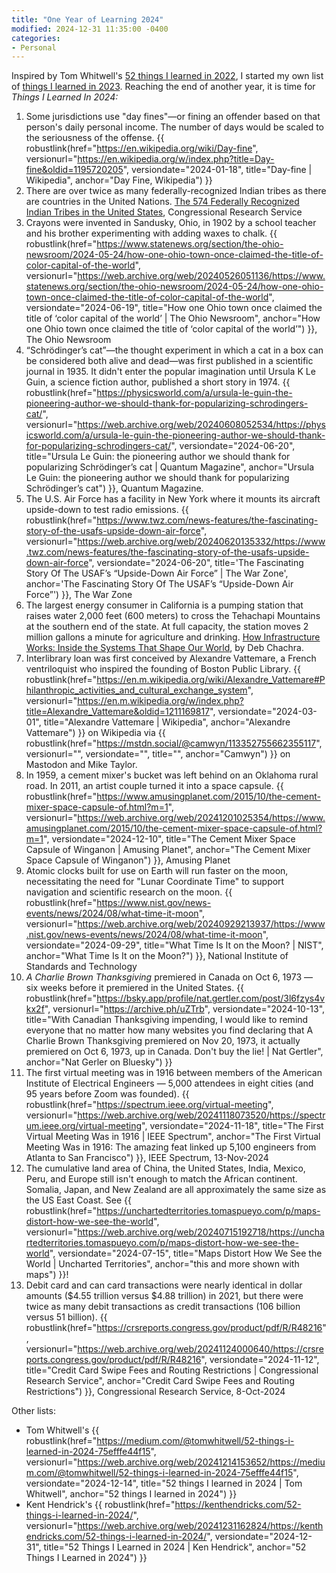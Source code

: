 ```yaml
---
title: "One Year of Learning 2024"
modified: 2024-12-31 11:35:00 -0400
categories:
- Personal
---
```

Inspired by Tom Whitwell's [52 things I learned in 2022](https://medium.com/magnetic/52-things-i-learned-in-2022-db5fcd4aea6e), I started my own list of [things I learned in 2023]({filename}/2024-01-18-one-year-of-learning-2023). 
Reaching the end of another year, it is time for _Things I Learned In 2024:_

1. Some jurisdictions use "day fines"—or fining an offender based on that person's daily personal income. The number of days would be scaled to the seriousness of the offense. {{  robustlink(href="https://en.wikipedia.org/wiki/Day-fine", versionurl="https://en.wikipedia.org/w/index.php?title=Day-fine&oldid=1195720205", versiondate="2024-01-18", title="Day-fine | Wikipedia", anchor="Day Fine, Wikipedia") }}
1. There are over twice as many federally-recognized Indian tribes as there are countries in the United Nations. [The 574 Federally Recognized Indian Tribes
in the United States](https://crsreports.congress.gov/product/pdf/R/R4741), Congressional Research Service
1. Crayons were invented in Sandusky, Ohio, in 1902 by a school teacher and his brother experimenting with adding waxes to chalk. {{ robustlink(href="https://www.statenews.org/section/the-ohio-newsroom/2024-05-24/how-one-ohio-town-once-claimed-the-title-of-color-capital-of-the-world", versionurl="https://web.archive.org/web/20240526051136/https://www.statenews.org/section/the-ohio-newsroom/2024-05-24/how-one-ohio-town-once-claimed-the-title-of-color-capital-of-the-world", versiondate="2024-06-19", title="How one Ohio town once claimed the title of ‘color capital of the world’ | The Ohio Newsroom", anchor="How one Ohio town once claimed the title of ‘color capital of the world’") }}, The Ohio Newsroom
1. “Schrödinger’s cat”—the thought experiment in which a cat in a box can be considered both alive and dead—was first published in a scientific journal in 1935. It didn't enter the popular imagination until Ursula K Le Guin, a science fiction author, published a short story in 1974. {{ robustlink(href="https://physicsworld.com/a/ursula-le-guin-the-pioneering-author-we-should-thank-for-popularizing-schrodingers-cat/", versionurl="https://web.archive.org/web/20240608052534/https://physicsworld.com/a/ursula-le-guin-the-pioneering-author-we-should-thank-for-popularizing-schrodingers-cat/", versiondate="2024-06-20", title="Ursula Le Guin: the pioneering author we should thank for popularizing Schrödinger’s cat | Quantum Magazine", anchor="Ursula Le Guin: the pioneering author we should thank for popularizing Schrödinger’s cat") }}, Quantum Magazine.
1. The U.S. Air Force has a facility in New York where it mounts its aircraft upside-down to test radio emissions. {{ robustlink(href="https://www.twz.com/news-features/the-fascinating-story-of-the-usafs-upside-down-air-force", versionurl="https://web.archive.org/web/20240620135332/https://www.twz.com/news-features/the-fascinating-story-of-the-usafs-upside-down-air-force", versiondate="2024-06-20", title='The Fascinating Story Of The USAF’s “Upside-Down Air Force” | The War Zone', anchor='The Fascinating Story Of The USAF’s “Upside-Down Air Force”') }}, The War Zone
1. The largest energy consumer in California is a pumping station that raises water 2,000 feet (600 meters) to cross the Tehachapi Mountains at the southern end of the state. At full capacity, the station moves 2 million gallons a minute for agriculture and drinking. [How Infrastructure Works: Inside the Systems That Shape Our World](https://read.amazon.com/kp/kshare?asin=B0BV1LSLCH&id=qtvdqwbganh7bkx7vu7hjfyvl4&reshareId=BGWEB1XWZT3Z05SYHX7P&reshareChannel=system), by Deb Chachra.
1. Interlibrary loan was first conceived by Alexandre Vattemare, a French ventriloquist who inspired the founding of Boston Public Library. {{ robustlink(href="https://en.m.wikipedia.org/wiki/Alexandre_Vattemare#Philanthropic_activities_and_cultural_exchange_system", versionurl="https://en.m.wikipedia.org/w/index.php?title=Alexandre_Vattemare&oldid=1211169817", versiondate="2024-03-01", title="Alexandre Vattemare | Wikipedia", anchor="Alexandre Vattemare") }} on Wikipedia via {{ robustlink(href="https://mstdn.social/@camwyn/113352755662355117", versionurl="", versiondate="", title="", anchor="Camwyn") }} on Mastodon and Mike Taylor.
1. In 1959, a cement mixer's bucket was left behind on an Oklahoma rural road. In 2011, an artist couple turned it into a space capsule. {{ robustlink(href="https://www.amusingplanet.com/2015/10/the-cement-mixer-space-capsule-of.html?m=1", versionurl="https://web.archive.org/web/20241201025354/https://www.amusingplanet.com/2015/10/the-cement-mixer-space-capsule-of.html?m=1", versiondate="2024-12-10", title="The Cement Mixer Space Capsule of Winganon | Amusing Planet", anchor="The Cement Mixer Space Capsule of Winganon") }}, Amusing Planet
1. Atomic clocks built for use on Earth will run faster on the moon, necessitating the need for "Lunar Coordinate Time" to support navigation and scientific research on the moon. {{ robustlink(href="https://www.nist.gov/news-events/news/2024/08/what-time-it-moon", versionurl="https://web.archive.org/web/20240929213937/https://www.nist.gov/news-events/news/2024/08/what-time-it-moon", versiondate="2024-09-29", title="What Time Is It on the Moon? | NIST", anchor="What Time Is It on the Moon?") }}, National Institute of Standards and Technology
1. _A Charlie Brown Thanksgiving_ premiered in Canada on Oct 6, 1973 — six weeks before it premiered in the United States. {{ robustlink(href="https://bsky.app/profile/nat.gertler.com/post/3l6fzys4vkx2f", versionurl="https://archive.ph/uZTrb", versiondate="2024-10-13", title="With Canadian Thanksgiving impending, I would like to remind everyone that no matter how many websites you find declaring that A Charlie Brown Thanksgiving premiered on Nov 20, 1973, it actually premiered on Oct 6, 1973, up in Canada. Don't buy the lie! | Nat Gertler", anchor="Nat Gerler on Bluesky") }}
1. The first virtual meeting was in 1916 between members of the American Institute of Electrical Engineers — 5,000 attendees in eight cities (and 95 years before Zoom was founded). {{ robustlink(href="https://spectrum.ieee.org/virtual-meeting", versionurl="https://web.archive.org/web/20241118073520/https://spectrum.ieee.org/virtual-meeting", versiondate="2024-11-18", title="The First Virtual Meeting Was in 1916 | IEEE Spectrum", anchor="The First Virtual Meeting Was in 1916: The amazing feat linked up 5,100 engineers from Atlanta to San Francisco") }}, IEEE Spectrum, 13-Nov-2024
1. The cumulative land area of China, the United States, India, Mexico, Peru, and Europe still isn't enough to match the African continent. Somalia, Japan, and New Zealand are all approximately the same size as the US East Coast. See {{ robustlink(href="https://unchartedterritories.tomaspueyo.com/p/maps-distort-how-we-see-the-world", versionurl="https://web.archive.org/web/20240715192718/https://unchartedterritories.tomaspueyo.com/p/maps-distort-how-we-see-the-world", versiondate="2024-07-15", title="Maps Distort How We See the World | Uncharted Territories", anchor="this and more shown with maps") }}!
1. Debit card and can card transactions were nearly identical in dollar amounts ($4.55 trillion versus $4.88 trillion) in 2021, but there were twice as many debit transactions as credit transactions (106 billion versus 51 billion). {{ robustlink(href="https://crsreports.congress.gov/product/pdf/R/R48216", versionurl="https://web.archive.org/web/20241124000640/https://crsreports.congress.gov/product/pdf/R/R48216", versiondate="2024-11-12", title="Credit Card Swipe Fees and Routing Restrictions | Congressional Research Service", anchor="Credit Card Swipe Fees and Routing Restrictions") }},  Congressional Research Service, 8-Oct-2024

Other lists:

* Tom Whitwell's {{ robustlink(href="https://medium.com/@tomwhitwell/52-things-i-learned-in-2024-75efffe44f15", versionurl="https://web.archive.org/web/20241214153652/https://medium.com/@tomwhitwell/52-things-i-learned-in-2024-75efffe44f15", versiondate="2024-12-14", title="52 things I learned in 2024 | Tom Whitwell", anchor="52 things I learned in 2024") }}
* Kent Hendrick's {{ robustlink(href="https://kenthendricks.com/52-things-i-learned-in-2024/", versionurl="https://web.archive.org/web/20241231162824/https://kenthendricks.com/52-things-i-learned-in-2024/", versiondate="2024-12-31", title="52 Things I Learned in 2024 | Ken Hendrick", anchor="52 Things I Learned in 2024") }}